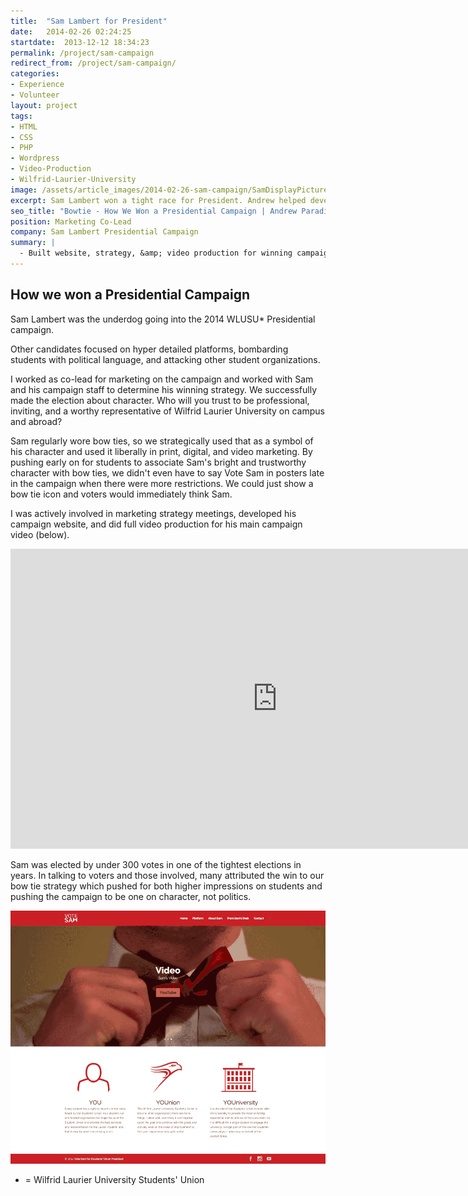 ```yaml
---
title:  "Sam Lambert for President"
date:   2014-02-26 02:24:25
startdate:  2013-12-12 18:34:23
permalink: /project/sam-campaign
redirect_from: /project/sam-campaign/
categories:
- Experience
- Volunteer
layout: project
tags:
- HTML
- CSS
- PHP
- Wordpress
- Video-Production
- Wilfrid-Laurier-University
image: /assets/article_images/2014-02-26-sam-campaign/SamDisplayPicture.png
excerpt: Sam Lambert won a tight race for President. Andrew helped develop the winning strategy, web, and video marketing.
seo_title: "Bowtie - How We Won a Presidential Campaign | Andrew Paradi Alexander"
position: Marketing Co-Lead
company: Sam Lambert Presidential Campaign
summary: |
  - Built website, strategy, &amp; video production for winning campaign
---
```


<h2>How we won a Presidential Campaign</h2>
Sam Lambert was the underdog going into the 2014 WLUSU* Presidential campaign.

Other candidates focused on hyper detailed platforms, bombarding students with political language, and attacking other student organizations.

I worked as co-lead for marketing on the campaign and worked with Sam and his campaign staff to determine his winning strategy. We successfully made the election about character. Who will you trust to be professional, inviting, and a worthy representative of Wilfrid Laurier University on campus and abroad?

Sam regularly wore bow ties, so we strategically used that as a symbol of his character and used it liberally in print, digital, and video marketing. By pushing early on for students to associate Sam's bright and trustworthy character with bow ties, we didn't even have to say Vote Sam in posters late in the campaign when there were more restrictions. We could just show a bow tie icon and voters would immediately think Sam.

I was actively involved in marketing strategy meetings, developed his campaign website, and did full video production for his main campaign video (below).

<iframe width="853" height="480" src="https://www.youtube-nocookie.com/embed/hfbE7sVbz8k?rel=0&amp;showinfo=0" frameborder="0" allowfullscreen></iframe>

Sam was elected by under 300 votes in one of the tightest elections in years. In talking to voters and those involved, many attributed the win to our bow tie strategy which pushed for both higher impressions on students and pushing the campaign to be one on character, not politics.

![](/assets/article_images/2014-02-26-sam-campaign/sam-site-c3.png)

* = Wilfrid Laurier University Students' Union

